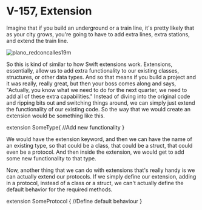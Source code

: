 # V-157, Extension


Imagine that if you build an underground or a train line, it's pretty likely that as your city grows,
you're going to have to add extra lines, extra stations, and extend the train line.

![plano_redconcalles19m](https://github.com/user-attachments/assets/5c115898-39b3-4de5-834c-ad7b82f8881b)


So this is kind of similar to how Swift extensions work. Extensions, essentially, allow us to add extra
functionality to our existing classes, structures, or other data types. And so that means if you build
a project and it was really, really great, but then your boss comes along and says, "Actually, you know what
we need to do for the next quarter, we need to add all of these extra capabilities." Instead of diving
into the original code and ripping bits out and switching things around,
we can simply just extend the functionality of our existing code. So the way that we would create an
extension would be something like this.

extension SomeType{
	//Add new functionality
}

We would have the extension keyword, and then we can have the name of an existing type,
so that could be a class, that could be a struct, that could even be a protocol.
And then inside the extension, we would get to add some new functionality to that type.


Now, another thing that we can do with extensions that's really handy is we can actually extend our protocols.
If we simply define our extension, adding in a protocol, instead of a class or a struct, we can't actually
define the default behavior for the required methods.


extension SomeProtocol {
	//Define default behaviour
}
